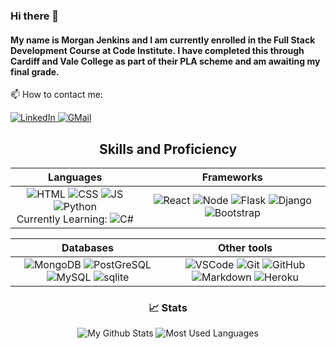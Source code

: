 ### Hi there 👋
#### My name is Morgan Jenkins and I am currently enrolled in the Full Stack Development Course at Code Institute. I have completed this through Cardiff and Vale College as part of their PLA scheme and am awaiting my final grade.

📫 How to contact me:<br>

<a href="https://www.linkedin.com/in/morgan-jenkins-729039155/" target="_blank" > 
    <img alt="LinkedIn" src="https://img.shields.io/badge/LinkedIn-0077B5?style=for-the-badge&logo=linkedin&logoColor=white" >
  </a>
  
  <a href="mailto:jenkimc@gmail.com"> 
    <img alt="GMail" src="https://img.shields.io/badge/Gmail-D14836?style=for-the-badge&logo=gmail&logoColor=white" >
  </a> 

<div align="center">
<h2>Skills and Proficiency</h2>
  
  | Languages      | Frameworks      |
  | :------------: | :-------------: |
  | <img alt="HTML" src="https://img.shields.io/badge/HTML5-E34F26?style=for-the-badge&logo=html5&logoColor=white" > <img alt="CSS" src="https://img.shields.io/badge/CSS3-1572B6?style=for-the-badge&logo=css3&logoColor=white" > <img alt="JS" src="https://img.shields.io/badge/JavaScript-323330?style=for-the-badge&logo=javascript&logoColor=F7DF1E" > <img alt="Python" src="https://img.shields.io/badge/Python-FFD43B?style=for-the-badge&logo=python&logoColor=blue" > <br> Currently Learning: <img alt="C#" src="https://img.shields.io/badge/c%23-%23239120.svg?style=for-the-badge&logo=csharp&logoColor=white"> | <img alt="React" src="https://img.shields.io/badge/React-20232A?style=for-the-badge&logo=react&logoColor=61DAFB" >  <img alt="Node" src="https://img.shields.io/badge/Node.js-339933?style=for-the-badge&logo=nodedotjs&logoColor=white" >  <img alt="Flask" src="https://img.shields.io/badge/Flask-000000?style=for-the-badge&logo=flask&logoColor=white" > <img alt="Django" src="https://img.shields.io/badge/Django-092E20?style=for-the-badge&logo=django&logoColor=green" > <img alt="Bootstrap" src="https://img.shields.io/badge/Bootstrap-563D7C?style=for-the-badge&logo=bootstrap&logoColor=white" > | 

  | Databases     | Other tools | 
  | :-----------: |:-------------:| 
  | <img alt="MongoDB" src="https://img.shields.io/badge/MongoDB-4EA94B?style=for-the-badge&logo=mongodb&logoColor=white" > <img alt="PostGreSQL" src="https://img.shields.io/badge/PostgreSQL-316192?style=for-the-badge&logo=postgresql&logoColor=white" > <img alt="MySQL" src="https://img.shields.io/badge/MySQL-005C84?style=for-the-badge&logo=mysql&logoColor=white" > <img alt="sqlite" src="https://img.shields.io/badge/SQLite-07405E?style=for-the-badge&logo=sqlite&logoColor=white" > | <img alt="VSCode" src="https://img.shields.io/badge/VSCode-0078D4?style=for-the-badge&logo=visual%20studio%20code&logoColor=white" > <img alt="Git" src="https://img.shields.io/badge/GIT-E44C30?style=for-the-badge&logo=git&logoColor=white" > <img alt="GitHub" src="https://img.shields.io/badge/GitHub-100000?style=for-the-badge&logo=github&logoColor=white" > <img alt="Markdown" src="https://img.shields.io/badge/Markdown-000000?style=for-the-badge&logo=markdown&logoColor=white" > <img alt="Heroku" src="https://img.shields.io/badge/Heroku-430098?style=for-the-badge&logo=heroku&logoColor=white" > |

  
  <h3>📈 Stats</h3>
  <img alt="My Github Stats" src="https://github-readme-stats-git-masterrstaa-rickstaa.vercel.app/api?username=jenkidev&theme=tokyonight" >
  <img alt="Most Used Languages" src="https://github-readme-stats.vercel.app/api/top-langs/?username=jenkidev&hide=TeX&layout=compact")
